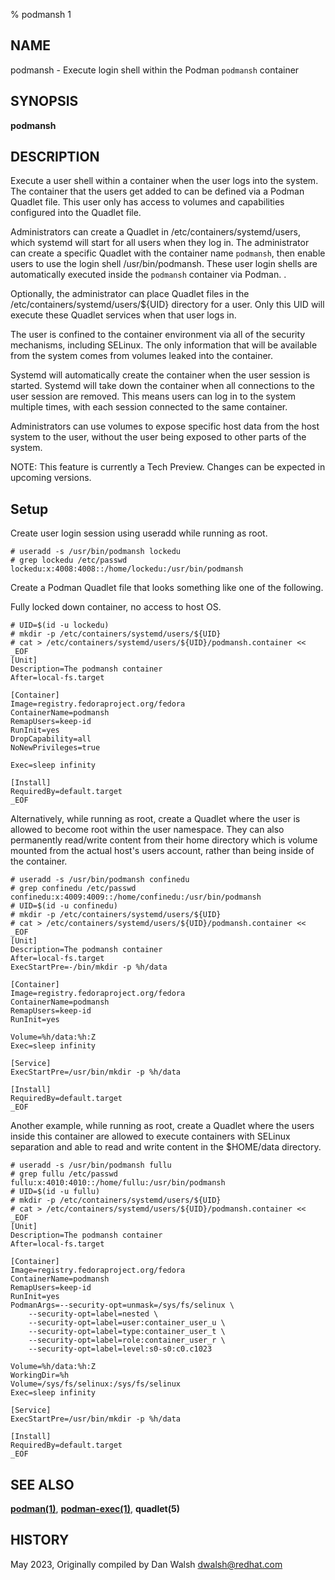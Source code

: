% podmansh 1

## NAME
podmansh - Execute login shell within the Podman `podmansh` container

## SYNOPSIS
**podmansh**

## DESCRIPTION

Execute a user shell within a container when the user logs into the system. The container that the users get added to can be defined via a Podman Quadlet file. This user only has access to volumes and capabilities configured into the Quadlet file.

Administrators can create a Quadlet in /etc/containers/systemd/users, which systemd will start for all users when they log in. The administrator can create a specific Quadlet with the container name `podmansh`, then enable users to use the login shell /usr/bin/podmansh.  These user login shells are automatically executed inside  the `podmansh` container via Podman.	.

Optionally, the administrator can place Quadlet files in the /etc/containers/systemd/users/${UID} directory for a user. Only this UID will execute these Quadlet services when that user logs in.

The user is confined to the container environment via all of the security mechanisms, including SELinux. The only information that will be available from the system comes from volumes leaked into the container.

Systemd will automatically create the container when the user session is started. Systemd will take down the container when all connections to the user session are removed. This means users can log in to the system multiple times, with each session connected to the same container.

Administrators can use volumes to expose specific host data from the host system to the user, without the user being exposed to other parts of the system.

NOTE: This feature is currently a Tech Preview. Changes can be expected in upcoming versions.

## Setup
Create user login session using useradd while running as root.

```
# useradd -s /usr/bin/podmansh lockedu
# grep lockedu /etc/passwd
lockedu:x:4008:4008::/home/lockedu:/usr/bin/podmansh
```

Create a Podman Quadlet file that looks something like one of the following.

Fully locked down container, no access to host OS.

```
# UID=$(id -u lockedu)
# mkdir -p /etc/containers/systemd/users/${UID}
# cat > /etc/containers/systemd/users/${UID}/podmansh.container << _EOF
[Unit]
Description=The podmansh container
After=local-fs.target

[Container]
Image=registry.fedoraproject.org/fedora
ContainerName=podmansh
RemapUsers=keep-id
RunInit=yes
DropCapability=all
NoNewPrivileges=true

Exec=sleep infinity

[Install]
RequiredBy=default.target
_EOF
```

Alternatively, while running as root, create a Quadlet where the user is allowed to become root within the user namespace. They can also permanently read/write content from their home directory which is volume mounted from the actual host's users account, rather than being inside of the container.

```
# useradd -s /usr/bin/podmansh confinedu
# grep confinedu /etc/passwd
confinedu:x:4009:4009::/home/confinedu:/usr/bin/podmansh
# UID=$(id -u confinedu)
# mkdir -p /etc/containers/systemd/users/${UID}
# cat > /etc/containers/systemd/users/${UID}/podmansh.container << _EOF
[Unit]
Description=The podmansh container
After=local-fs.target
ExecStartPre=-/bin/mkdir -p %h/data

[Container]
Image=registry.fedoraproject.org/fedora
ContainerName=podmansh
RemapUsers=keep-id
RunInit=yes

Volume=%h/data:%h:Z
Exec=sleep infinity

[Service]
ExecStartPre=/usr/bin/mkdir -p %h/data

[Install]
RequiredBy=default.target
_EOF
```

Another example, while running as root, create a Quadlet where the users inside this container are allowed to execute containers with SELinux separation and able to read and write content in the $HOME/data directory.

```
# useradd -s /usr/bin/podmansh fullu
# grep fullu /etc/passwd
fullu:x:4010:4010::/home/fullu:/usr/bin/podmansh
# UID=$(id -u fullu)
# mkdir -p /etc/containers/systemd/users/${UID}
# cat > /etc/containers/systemd/users/${UID}/podmansh.container << _EOF
[Unit]
Description=The podmansh container
After=local-fs.target

[Container]
Image=registry.fedoraproject.org/fedora
ContainerName=podmansh
RemapUsers=keep-id
RunInit=yes
PodmanArgs=--security-opt=unmask=/sys/fs/selinux \
	--security-opt=label=nested \
	--security-opt=label=user:container_user_u \
	--security-opt=label=type:container_user_t \
	--security-opt=label=role:container_user_r \
	--security-opt=label=level:s0-s0:c0.c1023

Volume=%h/data:%h:Z
WorkingDir=%h
Volume=/sys/fs/selinux:/sys/fs/selinux
Exec=sleep infinity

[Service]
ExecStartPre=/usr/bin/mkdir -p %h/data

[Install]
RequiredBy=default.target
_EOF
```

## SEE ALSO
**[podman(1)](podman.1.md)**, **[podman-exec(1)](podman-exec.1.md)**, **quadlet(5)**

## HISTORY
May 2023, Originally compiled by Dan Walsh <dwalsh@redhat.com>
